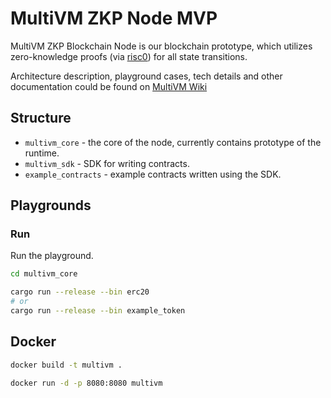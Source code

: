 # MultiVM ZKP Node MVP

MultiVM ZKP Blockchain Node is our blockchain prototype, which utilizes zero-knowledge proofs (via [risc0](https://github.com/risc0/risc0)) for all state transitions.

Architecture description, playground cases, tech details and other documentation could be found on [MultiVM Wiki](https://github.com/Multi-VM/multivm-node/wiki)

## Structure

- `multivm_core` - the core of the node, currently contains prototype of the runtime.
- `multivm_sdk` - SDK for writing contracts.
- `example_contracts` - example contracts written using the SDK.

## Playgrounds

### Run

Run the playground.
```sh
cd multivm_core

cargo run --release --bin erc20
# or
cargo run --release --bin example_token
```
## Docker

```sh
docker build -t multivm .

docker run -d -p 8080:8080 multivm
```
